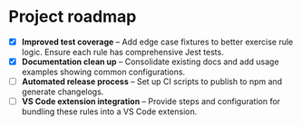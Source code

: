 # Project roadmap

- [x] **Improved test coverage** – Add edge case fixtures to better exercise rule logic. Ensure each rule has comprehensive Jest tests.
- [x] **Documentation clean up** – Consolidate existing docs and add usage examples showing common configurations.
- [ ] **Automated release process** – Set up CI scripts to publish to npm and generate changelogs.
- [ ] **VS Code extension integration** – Provide steps and configuration for bundling these rules into a VS Code extension.
